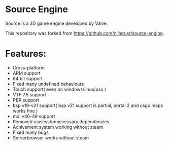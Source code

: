 # Source Engine

Source is a 3D game engine developed by Valve.

This repository was forked from https://github.com/nillerusr/source-engine.

# Features:

- Cross-platform 
- ARM support
- 64 bit support
- Fixed many undefined behaviours
- Touch support( even on windows/linux/osx )
- VTF 7.5 support
- PBR support
- bsp v19-v21 support( bsp v21 support is partial, portal 2 and csgo maps works fine )
- mdl v46-49 support
- Removed useless/unnecessary dependencies
- Achivement system working without steam
- Fixed many bugs
- Serverbrowser works without steam

